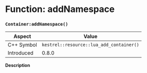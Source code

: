 
# Function: addNamespace
### `Container:addNamespace()`

| Aspect | Value |
| --- | --- |
| C++ Symbol | `kestrel::resource::lua_add_container()` |
| Introduced | 0.8.0 |

**Description**


